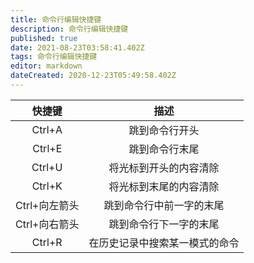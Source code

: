 ```yaml
---
title: 命令行编辑快捷键
description: 命令行编辑快捷键
published: true
date: 2021-08-23T03:58:41.402Z
tags: 命令行编辑快捷键
editor: markdown
dateCreated: 2020-12-23T05:49:58.402Z
---
```


|    快捷键     |             描述             |
| :----------: | :--------------------------: |
|    Ctrl+A    |        跳到命令行开头         |
|    Ctrl+E    |        跳到命令行末尾         |
|    Ctrl+U    |    将光标到开头的内容清除     |
|    Ctrl+K    |    将光标到末尾的内容清除     |
| Ctrl+向左箭头 |    跳到命令行中前一字的末尾    |
| Ctrl+向右箭头 |    跳到命令行下一字的末尾     |
|    Ctrl+R    | 在历史记录中搜索某一模式的命令 |